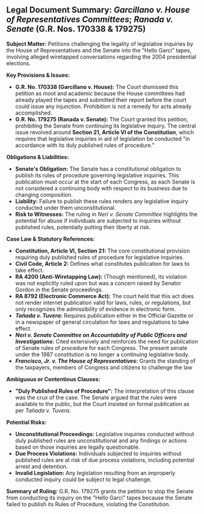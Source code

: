 ## Legal Document Summary: *Garcillano v. House of Representatives Committees*; *Ranada v. Senate* (G.R. Nos. 170338 & 179275)

**Subject Matter:** Petitions challenging the legality of legislative inquiries by the House of Representatives and the Senate into the "Hello Garci" tapes, involving alleged wiretapped conversations regarding the 2004 presidential elections.

**Key Provisions & Issues:**

*   **G.R. No. 170338 (Garcillano v. House):** The Court dismissed this petition as moot and academic because the House committees had already played the tapes and submitted their report before the court could issue any injunction. Prohibition is not a remedy for acts already accomplished.
*   **G.R. No. 179275 (Ranada v. Senate):** The Court granted this petition, prohibiting the Senate from continuing its legislative inquiry. The central issue revolved around **Section 21, Article VI of the Constitution**, which requires that legislative inquiries in aid of legislation be conducted "in accordance with its duly published rules of procedure."

**Obligations & Liabilities:**

*   **Senate's Obligation:** The Senate has a constitutional obligation to publish its rules of procedure governing legislative inquiries. This publication must occur at the start of each Congress, as each Senate is not considered a continuing body with respect to its business due to changing composition.
*   **Liability:** Failure to publish these rules renders any legislative inquiry conducted under them unconstitutional.
*   **Risk to Witnesses:** The ruling in *Neri v. Senate Committee* highlights the potential for abuse if individuals are subjected to inquiries without published rules, potentially putting their liberty at risk.

**Case Law & Statutory References:**

*   **Constitution, Article VI, Section 21:** The core constitutional provision requiring duly published rules of procedure for legislative inquiries.
*   **Civil Code, Article 2:** Defines what constitutes publication for laws to take effect.
*   **RA 4200 (Anti-Wiretapping Law):** (Though mentioned), its violation was not explicitly ruled upon but was a concern raised by Senator Gordon in the Senate proceedings.
*   **RA 8792 (Electronic Commerce Act):** The court held that this act does not render internet publication valid for laws, rules, or regulations, but only recognizes the admissibility of evidence in electronic form.
*   ***Tañada v. Tuvera*:** Requires publication either in the Official Gazette or in a newspaper of general circulation for laws and regulations to take effect.
*   ***Neri v. Senate Committee on Accountability of Public Officers and Investigations*:**  Cited extensively and reinforces the need for publication of Senate rules of procedure for each Congress. The present senate under the 1987 constitution is no longer a continuing legislative body.
*   ***Francisco, Jr. v. The House of Representatives*:** Grants the standing of the taxpayers, members of Congress and citizens to challenge the law

**Ambiguous or Contentious Clauses:**

*   **"Duly Published Rules of Procedure":** The interpretation of this clause was the crux of the case. The Senate argued that the rules were available to the public, but the Court insisted on formal publication as per *Tañada v. Tuvera*.

**Potential Risks:**

*   **Unconstitutional Proceedings:** Legislative inquiries conducted without duly published rules are unconstitutional and any findings or actions based on those inquiries are legally questionable.
*   **Due Process Violations:** Individuals subjected to inquiries without published rules are at risk of due process violations, including potential arrest and detention.
*   **Invalid Legislation:** Any legislation resulting from an improperly conducted inquiry could be subject to legal challenge.

**Summary of Ruling:** G.R. No. 179275 grants the petition to stop the Senate from conducting its inquiry on the "Hello Garci" tapes because the Senate failed to publish its Rules of Procedure, violating the Constitution.
